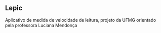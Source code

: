 ## Lepic

Aplicativo de medida de velocidade de leitura, projeto da UFMG orientado pela professora Luciana Mendonça